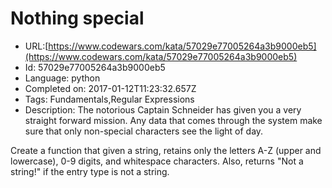 # Nothing special

 - URL:[https://www.codewars.com/kata/57029e77005264a3b9000eb5](https://www.codewars.com/kata/57029e77005264a3b9000eb5)
 - Id: 57029e77005264a3b9000eb5
 - Language: python
 - Completed on: 2017-01-12T11:23:32.657Z
 - Tags: Fundamentals,Regular Expressions
 - Description:
The notorious Captain Schneider has given you a very straight forward mission. Any data that comes through the system make sure that only non-special characters see the light of day.

Create a function that given a string, retains only the letters A-Z (upper and lowercase), 0-9 digits, and whitespace characters. Also, returns "Not a string!" if the entry type is not a string.

